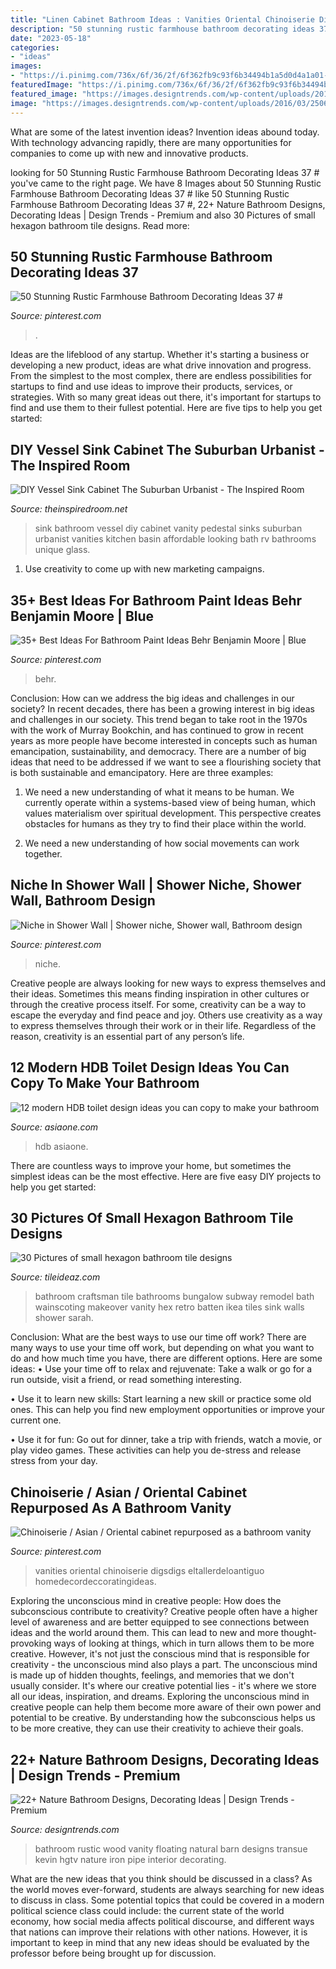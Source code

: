 ```yaml
---
title: "Linen Cabinet Bathroom Ideas : Vanities Oriental Chinoiserie Digsdigs Eltallerdeloantiguo Homedecordeccoratingideas"
description: "50 stunning rustic farmhouse bathroom decorating ideas 37 #"
date: "2023-05-18"
categories:
- "ideas"
images:
- "https://i.pinimg.com/736x/6f/36/2f/6f362fb9c93f6b34494b1a5d0d4a1a01--shower-walls-niche.jpg"
featuredImage: "https://i.pinimg.com/736x/6f/36/2f/6f362fb9c93f6b34494b1a5d0d4a1a01--shower-walls-niche.jpg"
featured_image: "https://images.designtrends.com/wp-content/uploads/2016/03/25062322/Rustic-Wood-Bathroom-Ideas.jpeg"
image: "https://images.designtrends.com/wp-content/uploads/2016/03/25062322/Rustic-Wood-Bathroom-Ideas.jpeg"
---
```



What are some of the latest invention ideas?
Invention ideas abound today. With technology advancing rapidly, there are many opportunities for companies to come up with new and innovative products.

	

		
looking for 50 Stunning Rustic Farmhouse Bathroom Decorating Ideas 37 # you've came to the right page. We have 8 Images about 50 Stunning Rustic Farmhouse Bathroom Decorating Ideas 37 # like 50 Stunning Rustic Farmhouse Bathroom Decorating Ideas 37 #, 22+ Nature Bathroom Designs, Decorating Ideas | Design Trends - Premium and also 30 Pictures of small hexagon bathroom tile designs. Read more:
		
    
## 50 Stunning Rustic Farmhouse Bathroom Decorating Ideas 37 #

<img loading=lazy src="https://i.pinimg.com/736x/47/80/ad/4780adb74a1d4c9522763d70e4cf8cc4.jpg" onerror="this.onerror=null;this.src='https://tse2.mm.bing.net/th?id=OIP.kVybWflKSAnnXYZePkqYeQHaJ6&amp;pid=15.1';" alt="50 Stunning Rustic Farmhouse Bathroom Decorating Ideas 37 #">

_Source: pinterest.com_

>. 

	

Ideas are the lifeblood of any startup. Whether it's starting a business or developing a new product, ideas are what drive innovation and progress. From the simplest to the most complex, there are endless possibilities for startups to find and use ideas to improve their products, services, or strategies. With so many great ideas out there, it's important for startups to find and use them to their fullest potential. Here are five tips to help you get started:

    
## DIY Vessel Sink Cabinet The Suburban Urbanist - The Inspired Room

<img loading=lazy src="https://theinspiredroom.net/wp-content/uploads/2011/05/sink.jpg" onerror="this.onerror=null;this.src='https://tse3.mm.bing.net/th?id=OIP.eqaj20H6b4DLjzlOeJPevQHaLD&amp;pid=15.1';" alt="DIY Vessel Sink Cabinet The Suburban Urbanist - The Inspired Room">

_Source: theinspiredroom.net_

>sink bathroom vessel diy cabinet vanity pedestal sinks suburban urbanist vanities kitchen basin affordable looking bath rv bathrooms unique glass. 

	

1. Use creativity to come up with new marketing campaigns.

    
## 35+ Best Ideas For Bathroom Paint Ideas Behr Benjamin Moore | Blue

<img loading=lazy src="https://i.pinimg.com/736x/26/9f/85/269f85f2cd2297cc960f2fd8cc104cc7.jpg" onerror="this.onerror=null;this.src='https://tse3.mm.bing.net/th?id=OIP.rEwg1OcVm9KLImjnj1xfaQAAAA&amp;pid=15.1';" alt="35+ Best Ideas For Bathroom Paint Ideas Behr Benjamin Moore | Blue">

_Source: pinterest.com_

>behr. 

	

Conclusion: How can we address the big ideas and challenges in our society?
In recent decades, there has been a growing interest in big ideas and challenges in our society. This trend began to take root in the 1970s with the work of Murray Bookchin, and has continued to grow in recent years as more people have become interested in concepts such as human emancipation, sustainability, and democracy.
There are a number of big ideas that need to be addressed if we want to see a flourishing society that is both sustainable and emancipatory. Here are three examples:

1) We need a new understanding of what it means to be human. We currently operate within a systems-based view of being human, which values materialism over spiritual development. This perspective creates obstacles for humans as they try to find their place within the world.

2) We need a new understanding of how social movements can work together.

    
## Niche In Shower Wall | Shower Niche, Shower Wall, Bathroom Design

<img loading=lazy src="https://i.pinimg.com/736x/6f/36/2f/6f362fb9c93f6b34494b1a5d0d4a1a01--shower-walls-niche.jpg" onerror="this.onerror=null;this.src='https://tse4.mm.bing.net/th?id=OIP.Hal7KxW0NGo2zsGAcOYtqQHaJ3&amp;pid=15.1';" alt="Niche in Shower Wall | Shower niche, Shower wall, Bathroom design">

_Source: pinterest.com_

>niche. 

	

Creative people are always looking for new ways to express themselves and their ideas. Sometimes this means finding inspiration in other cultures or through the creative process itself. For some, creativity can be a way to escape the everyday and find peace and joy. Others use creativity as a way to express themselves through their work or in their life. Regardless of the reason, creativity is an essential part of any person’s life.

    
## 12 Modern HDB Toilet Design Ideas You Can Copy To Make Your Bathroom

<img loading=lazy src="https://www.asiaone.com/sites/default/files/inline-images/20200115_northwest_guru_0.jpg" onerror="this.onerror=null;this.src='https://tse1.mm.bing.net/th?id=OIP.YK7546yzuNX3bed7xkvgzQHaL2&amp;pid=15.1';" alt="12 modern HDB toilet design ideas you can copy to make your bathroom">

_Source: asiaone.com_

>hdb asiaone. 

	

There are countless ways to improve your home, but sometimes the simplest ideas can be the most effective. Here are five easy DIY projects to help you get started: 

    
## 30 Pictures Of Small Hexagon Bathroom Tile Designs

<img loading=lazy src="http://www.tileideaz.com/wp-content/uploads/2015/11/46708bc986a66e156218e43fb9499d8e.jpg" onerror="this.onerror=null;this.src='https://tse1.mm.bing.net/th?id=OIP.faAqj9p5F500LzIvny9HnwHaLH&amp;pid=15.1';" alt="30 Pictures of small hexagon bathroom tile designs">

_Source: tileideaz.com_

>bathroom craftsman tile bathrooms bungalow subway remodel bath wainscoting makeover vanity hex retro batten ikea tiles sink walls shower sarah. 

	

Conclusion: What are the best ways to use our time off work?
There are many ways to use your time off work, but depending on what you want to do and how much time you have, there are different options. Here are some ideas: 
• Use your time off to relax and rejuvenate: Take a walk or go for a run outside, visit a friend, or read something interesting. 

• Use it to learn new skills: Start learning a new skill or practice some old ones. This can help you find new employment opportunities or improve your current one. 

• Use it for fun: Go out for dinner, take a trip with friends, watch a movie, or play video games. These activities can help you de-stress and release stress from your day.

    
## Chinoiserie / Asian / Oriental Cabinet Repurposed As A Bathroom Vanity

<img loading=lazy src="https://i.pinimg.com/736x/5a/8c/b4/5a8cb4c8e9f009853994e2c72796c3b1.jpg" onerror="this.onerror=null;this.src='https://tse1.mm.bing.net/th?id=OIP.foQZ9hSbp9N7122OQGst1wHaLI&amp;pid=15.1';" alt="Chinoiserie / Asian / Oriental cabinet repurposed as a bathroom vanity">

_Source: pinterest.com_

>vanities oriental chinoiserie digsdigs eltallerdeloantiguo homedecordeccoratingideas. 

	

Exploring the unconscious mind in creative people: How does the subconscious contribute to creativity?
Creative people often have a higher level of awareness and are better equipped to see connections between ideas and the world around them. This can lead to new and more thought-provoking ways of looking at things, which in turn allows them to be more creative. However, it's not just the conscious mind that is responsible for creativity - the unconscious mind also plays a part. The unconscious mind is made up of hidden thoughts, feelings, and memories that we don't usually consider. It's where our creative potential lies - it's where we store all our ideas, inspiration, and dreams. Exploring the unconscious mind in creative people can help them become more aware of their own power and potential to be creative. By understanding how the subconscious helps us to be more creative, they can use their creativity to achieve their goals.

    
## 22+ Nature Bathroom Designs, Decorating Ideas | Design Trends - Premium

<img loading=lazy src="https://images.designtrends.com/wp-content/uploads/2016/03/25062322/Rustic-Wood-Bathroom-Ideas.jpeg" onerror="this.onerror=null;this.src='https://tse3.mm.bing.net/th?id=OIP.E_RhDXswLc4ws_yzmJRLPgHaKW&amp;pid=15.1';" alt="22+ Nature Bathroom Designs, Decorating Ideas | Design Trends - Premium">

_Source: designtrends.com_

>bathroom rustic wood vanity floating natural barn designs transue kevin hgtv nature iron pipe interior decorating. 

	

What are the new ideas that you think should be discussed in a class?
As the world moves ever-forward, students are always searching for new ideas to discuss in class. Some potential topics that could be covered in a modern political science class could include: the current state of the world economy, how social media affects political discourse, and different ways that nations can improve their relations with other nations. However, it is important to keep in mind that any new ideas should be evaluated by the professor before being brought up for discussion.

